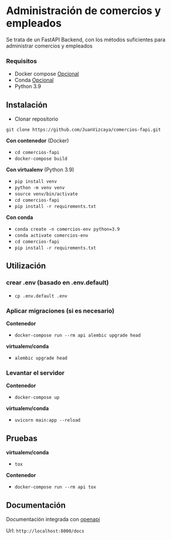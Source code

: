 # Administración de comercios y empleados
Se trata de un FastAPI Backend, con los métodos suficientes para administrar comercios y empleados

### Requisitos

- Docker compose [Opcional](https://docs.docker.com/engine/install/)
- Conda [Opcional](https://conda.io/projects/conda/en/latest/user-guide/install/index.html)
- Python 3.9


## Instalación

- Clonar repositorio

`git clone https://github.com/JuanVizcaya/comercios-fapi.git`

**Con contenedor** (Docker)

- `cd comercios-fapi`
- `docker-compose build`

**Con virtualenv** (Python 3.9)

- `pip install venv`
- `python -m venv venv`
- `source venv/bin/activate`
- `cd comercios-fapi`
- `pip install -r requirements.txt`

**Con conda**

- `conda create -n comercios-env python=3.9`
- `conda activate comercios-env`
- `cd comercios-fapi`
- `pip install -r requirements.txt`


## Utilización

### crear .env (basado en .env.default)

- `cp .env.default .env`

### Aplicar migraciones (si es necesario)

**Contenedor**

- `docker-compose run --rm api alembic upgrade head`

**virtualenv/conda**

- `alembic upgrade head`

### Levantar el servidor

**Contenedor**

- `docker-compose up`

**virtualenv/conda**

- `uvicorn main:app --reload`


## Pruebas

**virtualenv/conda**

- `tox`

**Contenedor**

- `docker-compose run --rm api tox`

## Documentación
Documentación integrada con [openapi](https://swagger.io/specification/)

Url: 
`http://localhost:8000/docs`